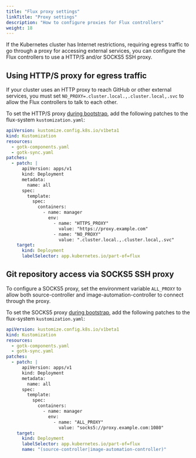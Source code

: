 ```yaml
---
title: "Flux proxy settings"
linkTitle: "Proxy settings"
description: "How to configure proxies for Flux controllers"
weight: 18
---
```


If the Kubernetes cluster has Internet restrictions, requiring egress traffic to go
through a proxy for accessing external services, you can configure the Flux controllers
to use a HTTP/S and/or SOCKS5 SSH proxy. 

## Using HTTP/S proxy for egress traffic

If your cluster uses an HTTP proxy to reach GitHub or other external services,
you must set `NO_PROXY=.cluster.local.,.cluster.local,.svc`
to allow the Flux controllers to talk to each other.

To set the HTTP/S proxy [during bootstrap](/flux/installation/configuration/bootstrap-customization), add the following patches to the flux-system `kustomization.yaml`:

```yaml
apiVersion: kustomize.config.k8s.io/v1beta1
kind: Kustomization
resources:
  - gotk-components.yaml
  - gotk-sync.yaml
patches:
  - patch: |
      apiVersion: apps/v1
      kind: Deployment
      metadata:
        name: all
      spec:
        template:
          spec:
            containers:
              - name: manager
                env:
                  - name: "HTTPS_PROXY"
                    value: "https://proxy.example.com"
                  - name: "NO_PROXY"
                    value: ".cluster.local.,.cluster.local,.svc"
    target:
      kind: Deployment
      labelSelector: app.kubernetes.io/part-of=flux
```

## Git repository access via SOCKS5 SSH proxy

To configure a SOCKS5 proxy, set the environment variable `ALL_PROXY` to allow
both source-controller and image-automation-controller to connect through the
proxy.

To set the SOCKS5 proxy [during bootstrap](boostrap-customization.md), add the following patches to the flux-system `kustomization.yaml`:

```yaml
apiVersion: kustomize.config.k8s.io/v1beta1
kind: Kustomization
resources:
  - gotk-components.yaml
  - gotk-sync.yaml
patches:
  - patch: |
      apiVersion: apps/v1
      kind: Deployment
      metadata:
        name: all
      spec:
        template:
          spec:
            containers:
              - name: manager
                env:
                  - name: "ALL_PROXY"
                    value: "socks5://proxy.example.com:1080"
    target:
      kind: Deployment
      labelSelector: app.kubernetes.io/part-of=flux
      name: "(source-controller|image-automation-controller)"
```

